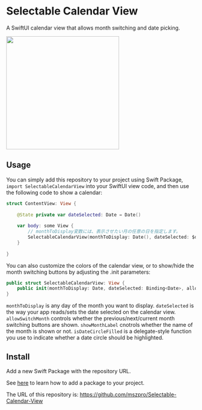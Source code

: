 # Selectable Calendar View

A SwiftUI calendar view that allows month switching and date picking.

<img height="300" src="https://raw.githubusercontent.com/mszpro/Selectable-Calendar-View/main/Social-Image.png">

## Usage

You can simply add this repository to your project using Swift Package, `import SelectableCalendarView` into your SwiftUI view code, and then use the following code to show a calendar:

```swift
struct ContentView: View {
    
    @State private var dateSelected: Date = Date()
    
    var body: some View {
        // monthToDisplay変数には、表示させたい月の任意の日を指定します。
        SelectableCalendarView(monthToDisplay: Date(), dateSelected: $dateSelected)
    }
    
}
```

You can also customize the colors of the calendar view, or to show/hide the month switching buttons by adjusting the .init parameters:

```swift
public struct SelectableCalendarView: View {
    public init(monthToDisplay: Date, dateSelected: Binding<Date>, allowSwitchMonth: Bool = true, showMonthLabel: Bool = true, isDateCircleFilled: ((Date) -> Bool)? = nil) { ... }
}
```

`monthToDisplay` is any day of the month you want to display.
`dateSelected` is the way your app reads/sets the date selected on the calendar view.
`allowSwitchMonth` controls whether the previous/next/current month switching buttons are shown.
`showMonthLabel` cnotrols whether the name of the month is shown or not.
`isDateCircleFilled` is a delegate-style function you use to indicate whether a date circle should be highlighted.

## Install

Add a new Swift Package with the repository URL.

See [here](https://developer.apple.com/documentation/swift_packages/adding_package_dependencies_to_your_app) to learn how to add a package to your project.

The URL of this repository is: https://github.com/mszpro/Selectable-Calendar-View

